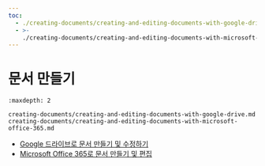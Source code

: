 ```yaml
---
toc:
  - ./creating-documents/creating-and-editing-documents-with-google-drive.md
  - >-
    ./creating-documents/creating-and-editing-documents-with-microsoft-office-365.md
---
```

# 문서 만들기

```{toctree}
:maxdepth: 2

creating-documents/creating-and-editing-documents-with-google-drive.md
creating-documents/creating-and-editing-documents-with-microsoft-office-365.md
```

* [Google 드라이브로 문서 만들기 및 수정하기](./creating-documents/creating-and-editing-documents-with-google-drive.md)
* [Microsoft Office 365로 문서 만들기 및 편집](./creating-documents/creating-and-editing-documents-with-microsoft-office-365.md)

